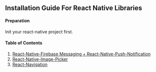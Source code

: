 ## Installation Guide For React Native Libraries

#### Preparation

Init your react-native project first.

#### Table of Contents

1. [React-Native-Firebase Messaging + React-Native-Push-Notification](./react-native-firebase-messaging-and-react-native-push-notification.md/readme.md)
2. [React-Native-Image-Picker](./react-native-image-picker/readme.md)
3. [React-Navigation](./react-navigation/readme.md)